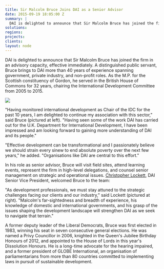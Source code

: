 ```yaml
---
title: Sir Malcolm Bruce Joins DAI as a Senior Advisor
date: 2015-09-19 18:05:00 Z
summary: |
  DAI is delighted to announce that Sir Malcolm Bruce has joined the firm in an advisory capacity, effective immediately. A distinguished public servant, Bruce brings to DAI more than 40 years of experience spanning government, private industry, and non-profit roles.
solutions:
regions:
projects:
clients:
layout: node
---
```

DAI is delighted to announce that Sir Malcolm Bruce has joined the firm in an advisory capacity, effective immediately. A distinguished public servant, Bruce brings to DAI more than 40 years of experience spanning government, private industry, and non-profit roles. As the M.P. for the Scottish constituency of Gordon, he served in the British House of Commons for 32 years, chairing the International Development Committee from 2005 to 2015.

![][1]

"Having monitored international development as Chair of the IDC for the past 10 years, I am delighted to continue my association with this sector," said Bruce (pictured at left). "Having seen some of the work DAI has carried out for the U.K. Department for International Development, I have been impressed and am looking forward to gaining more understanding of DAI and its people."

"Effective development can be transformational and I passionately believe we should strain every sinew to end absolute poverty over the next few years," he added. "Organisations like DAI are central to this effort."

In his role as senior advisor, Bruce will visit field sites, attend learning events, represent the firm in high-level delegations, and counsel senior management on strategic and operational issues. [Christopher Lockett][2], DAI Senior Vice President, welcomed Bruce to the team:

"As development professionals, we must stay attuned to the strategic challenges facing our clients and our industry," said Lockett (pictured at right). "Malcolm's far-sightedness and breadth of experience, his knowledge of domestic and international governments, and his grasp of the issues shaping the development landscape will strengthen DAI as we seek to navigate that terrain."

A former deputy leader of the Liberal Democrats, Bruce was first elected in 1983, winning his seat in seven consecutive general elections. He was named a Privy Councillor in 2006, knighted in the Queen's Jubilee Birthday Honours of 2012, and appointed to the House of Lords in this year's Dissolution Honours. He is a long-time advocate for the hearing impaired, and a former president of GLOBE International, an organisation of parliamentarians from more than 80 countries committed to implementing laws in pursuit of sustainable development.

[1]: /assets/images/news/bruce.jpg
[2]: /who-we-are/leadership/christopher-lockett
